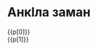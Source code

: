 <script setup>
const lines = `🧔🏻 Анкӏла заман це.
It's time to sleep.
👦🏼‍ Атта, гьана килсана ду варццул аккуда.
Father, I'm tired yet to go to bed.
🧔🏻 Кьан сят це, гъурш чирка исле гьирццан де и.
It's late hour, you are waking up early tomorrow. 
👦🏼 Ду ус кагьана авиргьуд.
I can't fall asleep.
🧔🏻 Абал мярццре лигана чикигьеттел аргану?
And what if you start countnig sheep?
👦🏼 Сар дираде, дам буццул акку.
I did before, doesn't work for me.
🧔🏻 Цигон тяр биччеттел-ра кешки, усана игънил це.
Regarding of how you like it, you need to sleep.  
👦🏼 Цили дам хайри адиргьу угара циннал ус кагьанай?
Why can't I stay untill I fall asleep myself?
🧔🏻 Дул гьел ихтийар луччедел и гьелтте уганде сукке дярхя.
If I allow you that you'll stay the whole night.
👦🏼 Чигьурсул да кко килсана цаникӏолжи.
Please, I promise to go to bed soon.
🧔🏻 Акку, и гьана килсанде, дучче ягь дигьав.
No, you're going now, good night.
👦🏼 Етти-ра, чиркала чидиганда.
You too, see you romorrow.`.split('\n');

const phrases = [];
for (let i = 0; i < lines.length;i+=2) {
    phrases.push([lines[i], lines[i+1]]);
}
</script>

# Анкӏла заман

<p v-for="(p,i) in phrases" class="b" :class="{ 'end': i%2 }">
    <span>
        {{p[0]}}
    </span>
    <br>
    <span class="s">
        <Voice :src="`/audio/bedtime/${i+1}.ogg`">
            {{p[1]}}
        </Voice>
    </span>
</p>

<style>
.end {
    text-align: end;
}
</style>
